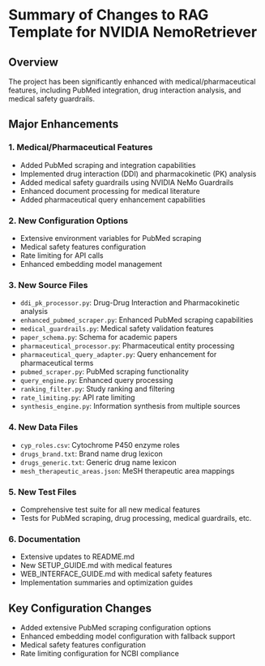 # Summary of Changes to RAG Template for NVIDIA NemoRetriever

## Overview

The project has been significantly enhanced with medical/pharmaceutical features, including PubMed integration, drug interaction analysis, and medical safety guardrails.

## Major Enhancements

### 1. Medical/Pharmaceutical Features

- Added PubMed scraping and integration capabilities
- Implemented drug interaction (DDI) and pharmacokinetic (PK) analysis
- Added medical safety guardrails using NVIDIA NeMo Guardrails
- Enhanced document processing for medical literature
- Added pharmaceutical query enhancement capabilities

### 2. New Configuration Options

- Extensive environment variables for PubMed scraping
- Medical safety features configuration
- Rate limiting for API calls
- Enhanced embedding model management

### 3. New Source Files

- `ddi_pk_processor.py`: Drug-Drug Interaction and Pharmacokinetic analysis
- `enhanced_pubmed_scraper.py`: Enhanced PubMed scraping capabilities
- `medical_guardrails.py`: Medical safety validation features
- `paper_schema.py`: Schema for academic papers
- `pharmaceutical_processor.py`: Pharmaceutical entity processing
- `pharmaceutical_query_adapter.py`: Query enhancement for pharmaceutical terms
- `pubmed_scraper.py`: PubMed scraping functionality
- `query_engine.py`: Enhanced query processing
- `ranking_filter.py`: Study ranking and filtering
- `rate_limiting.py`: API rate limiting
- `synthesis_engine.py`: Information synthesis from multiple sources

### 4. New Data Files

- `cyp_roles.csv`: Cytochrome P450 enzyme roles
- `drugs_brand.txt`: Brand name drug lexicon
- `drugs_generic.txt`: Generic drug name lexicon
- `mesh_therapeutic_areas.json`: MeSH therapeutic area mappings

### 5. New Test Files

- Comprehensive test suite for all new medical features
- Tests for PubMed scraping, drug processing, medical guardrails, etc.

### 6. Documentation

- Extensive updates to README.md
- New SETUP_GUIDE.md with medical features
- WEB_INTERFACE_GUIDE.md with medical safety features
- Implementation summaries and optimization guides

## Key Configuration Changes

- Added extensive PubMed scraping configuration options
- Enhanced embedding model configuration with fallback support
- Medical safety features configuration
- Rate limiting configuration for NCBI compliance
